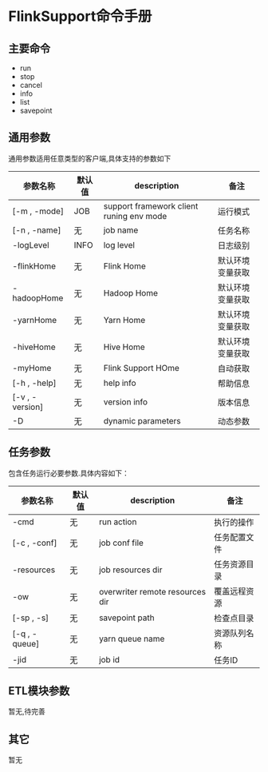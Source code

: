 # FlinkSupport命令手册



## 主要命令

- run
- stop
- cancel
- info
- list
- savepoint

## 通用参数

通用参数适用任意类型的客户端,具体支持的参数如下

| 参数名称        | 默认值 | description                              | 备注             |
| --------------- | ------ | ---------------------------------------- | ---------------- |
| [-m , -mode]    | JOB    | support framework client runing env mode | 运行模式         |
| [-n , -name]    | 无     | job name                                 | 任务名称         |
| -logLevel       | INFO   | log level                                | 日志级别         |
| -flinkHome      | 无     | Flink Home                               | 默认环境变量获取 |
| -hadoopHome     | 无     | Hadoop Home                              | 默认环境变量获取 |
| -yarnHome       | 无     | Yarn Home                                | 默认环境变量获取 |
| -hiveHome       | 无     | Hive Home                                | 默认环境变量获取 |
| -myHome         | 无     | Flink Support HOme                       | 自动获取         |
| [-h , -help]    | 无     | help info                                | 帮助信息         |
| [-v , -version] | 无     | version info                             | 版本信息         |
| -D              | 无     | dynamic parameters                       | 动态参数         |

## 任务参数

包含任务运行必要参数.具体内容如下：

| 参数名称      | 默认值 | description                     | 备注         |
| ------------- | ------ | ------------------------------- | ------------ |
| -cmd          | 无     | run action                      | 执行的操作   |
| [-c , -conf]  | 无     | job conf file                   | 任务配置文件 |
| -resources    | 无     | job resources dir               | 任务资源目录 |
| -ow           | 无     | overwriter remote resources dir | 覆盖远程资源 |
| [-sp , -s]    | 无     | savepoint path                  | 检查点目录   |
| [-q , -queue] | 无     | yarn queue name                 | 资源队列名称 |
| -jid          | 无     | job id                          | 任务ID       |

## ETL模块参数

暂无,待完善

## 其它

暂无

